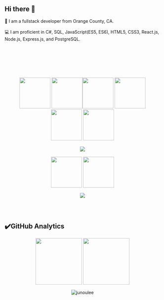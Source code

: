 ## Hi there 👋

🔭 I am a fullstack developer from Orange County, CA.</br></br>💻 I am proficient in C#, SQL, JavaScript(ES5, ES6), HTML5, CSS3, React.js, Node.js, Express.js, and PostgreSQL. </br></br>
<br>
<br>
<br>
<br>
<br>
<p align="center">

  <img src="https://media3.giphy.com/media/ln7z2eWriiQAllfVcn/200w.webp" width="100">
  <img src="https://i.giphy.com/media/eNAsjO55tPbgaor7ma/200w.webp" width="100"><img src="https://camo.githubusercontent.com/8a0fd75d44546539fbf2a608ae3f608055e0122c8f03b27439c7ab4ceca23629/68747470733a2f2f6d69722d73332d63646e2d63662e626568616e63652e6e65742f70726f6a6563745f6d6f64756c65732f6d61785f313230302f36323263613035323037313736312e353930333465373461626233362e676966" width="100">
  <img src="https://camo.githubusercontent.com/667a1b5f72fd3bea2f990da4a75cd30b92899281133f8b3cd2d9d6dbfe3d39b2/68747470733a2f2f6d656469612e67697068792e636f6d2f6d656469612f51737347456d706b79454f684243623765312f67697068792e676966" width="100">
  <img src="https://i.giphy.com/media/KzJkzjggfGN5Py6nkT/200.webp" width="100">
  <img src="https://i.giphy.com/media/IdyAQJVN2kVPNUrojM/200.webp" width="100"><br><br>
  <img src="https://camo.githubusercontent.com/936a08778c7e4885053d148c07bbd2339dfbdd80/68747470733a2f2f6665726f73732e6e65742f782f6e6f6465322e676966" /><br><br>
    <img src="https://camo.githubusercontent.com/56dc1b1358c157326568eb4b6b1b10cb0c572805ef6aaeb699d776778f913717/68747470733a2f2f6d65646961312e67697068792e636f6d2f6d656469612f454b356e423677514b4b4e38366a374757782f67697068792e6769663f6369643d373930623736313133666436356139333836646166366232626438363438373838343632376664666466316135393761267269643d67697068792e6769662663743d73" width="100">
  <img src="https://camo.githubusercontent.com/1570d27badfb7d7f31ca02a1357d859a445a4b944a21b9c40a3f7be7f7f57d01/68747470733a2f2f6d656469612e67697068792e636f6d2f6d656469612f43454874464833724a3678646842554b49542f67697068792e676966" width="100">
</p>
<p align="center">
<a target="_blank" href="https://www.linkedin.com/in/junoulee/">
<img src="https://img.shields.io/badge/LinkedIn-0077B5?style=for-the-badge&logo=linkedin&logoColor=white"></a>
</p>
<br>
<br>


## ✔️GitHub Analytics

<p align="center" >
<a href="https://github.com/junoulee">
 <img height="150em" align:"center"  src="https://github-readme-stats-eight-theta.vercel.app/api?username=junoulee&show_icons=true&theme=algolia&include_all_commits=true&count_private=true"/></a>
  <a href="https://github.com/junoulee"><img height="150em" align:"center" src="https://github-readme-stats-eight-theta.vercel.app/api/top-langs/?username=junoulee&layout=compact&langs_count=8&theme=algolia"/>
</a>
</p>

<p align="center"> <img src="https://komarev.com/ghpvc/?username=junoulee&label=Profile%20views&color=0e75b6&style=flat" alt="junoulee" /></p>

